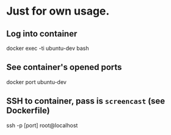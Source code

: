 # Just for own usage.

## Log into container
docker exec -ti ubuntu-dev bash

## See container's opened ports
docker port ubuntu-dev

## SSH to container, pass is `screencast` (see Dockerfile)
ssh -p [port] root@localhost